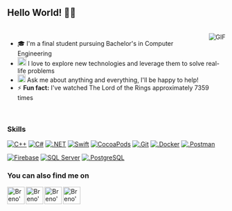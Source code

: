 ## Hello World! 👋🏻
<br/>
<img align="right" alt="GIF" src="https://media.giphy.com/media/MC6eSuC3yypCU/giphy.gif" />


 - 🎓 I'm a final student pursuing Bachelor's in Computer Engineering
- <img src="https://github.com/Shiv-sharma-111/Shiv-sharma-111/blob/master/Assets/PC.gif" width="20"/> I love to explore new technologies and leverage them to solve real-life problems 
- <img src="https://github.com/Shiv-sharma-111/Shiv-sharma-111/blob/master/Assets/Rocket.gif" width="18"> Ask me about anything and everything, I'll be happy to help!
- ⚡ **Fun fact:** I've watched The Lord of the Rings approximately 7359 times

<br>

### Skills
[![C++](https://img.shields.io/badge/C%2B%2B-00599C?style=for-the-badge&logo=c%2B%2B&logoColor=white)](https://github.com/brenonsc)
[![C#](https://img.shields.io/badge/C%23-239120?style=for-the-badge&logo=c-sharp&logoColor=white)](https://github.com/brenonsc)
[![.NET](https://img.shields.io/badge/.NET-512BD4?style=for-the-badge&logo=dotnet&logoColor=white)](https://github.com/brenonsc)
[![Swift](https://img.shields.io/badge/Swift-FA7343?style=for-the-badge&logo=swift&logoColor=white)](https://github.com/brenonsc)
[![CocoaPods](https://img.shields.io/badge/cocoapods-FA2A02?style=for-the-badge&logo=cocoapods&logoColor=white)](https://github.com/brenonsc)
[![.Git](https://img.shields.io/badge/GIT-E44C30?style=for-the-badge&logo=git&logoColor=white)](https://github.com/brenonsc)
[![.Docker](https://img.shields.io/badge/Docker-2CA5E0?style=for-the-badge&logo=docker&logoColor=white)](https://github.com/brenonsc)
[![.Postman](https://img.shields.io/badge/Postman-FF6C37?style=for-the-badge&logo=Postman&logoColor=white)](https://github.com/brenonsc)

[![Firebase](https://img.shields.io/badge/firebase-ffca28?style=for-the-badge&logo=firebase&logoColor=black)](https://github.com/brenonsc)
[![SQL Server](https://img.shields.io/badge/Microsoft_SQL_Server-CC2927?style=for-the-badge&logo=microsoft-sql-server&logoColor=white)](https://github.com/brenonsc)
[![.PostgreSQL](https://img.shields.io/badge/PostgreSQL-316192?style=for-the-badge&logo=postgresql&logoColor=white)](https://github.com/brenonsc)


### You can also find me on 
<a href="https://www.facebook.com/brenohenrique.nascimento">
  <img align="left" alt="Breno's Facebook" width="40px" src="https://github.com/gauravghongde/social-icons/blob/master/SVG/Color/Facebook.svg" />
</a>

<a href="https://instagram.com/breno_nsc">
  <img align="left" alt="Breno's Instagram" width="40px" src="https://github.com/gauravghongde/social-icons/blob/master/SVG/Color/Instagram.svg" />
</a>

<a href="https://www.linkedin.com/in/brenonsc">
  <img align="left" alt="Breno's LinkedIn" width="40px" src="
</a>

<a href="mailto:brenonsc@gmail.com">
  <img align="left" alt="Breno's e-mail" width="40px" src="https://github.com/gauravghongde/social-icons/blob/master/SVG/Color/Gmail.svg" />
</a>

<br />
<br/>
